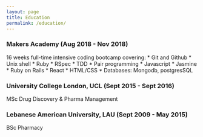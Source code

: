 ```yaml
---
layout: page
title: Education
permalink: /education/
---
```

<h3> Makers Academy (Aug 2018 - Nov 2018) </h3>
 16 weeks full-time intensive coding bootcamp covering:
  * Git and Github
  * Unix shell
  * Ruby
  * RSpec
  * TDD
  * Pair programming
  * Javascript
  * Jasmine
  * Ruby on Rails
  * React
  * HTML/CSS
  * Databases: Mongodb, postgresSQL

<h3>University College London, UCL (Sept 2015 - Sept 2016)</h3>
MSc Drug Discovery & Pharma Management

<h3>Lebanese American University, LAU (Sept 2009 - May 2015)</h3>
BSc Pharmacy
